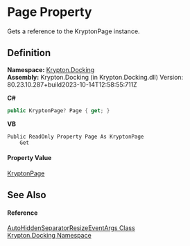 # Page Property


Gets a reference to the KryptonPage instance.



## Definition
**Namespace:** <a href="98399376-cf41-9454-4b4d-4fab2ca20bc7.md">Krypton.Docking</a>  
**Assembly:** Krypton.Docking (in Krypton.Docking.dll) Version: 80.23.10.287+build2023-10-14T12:58:55:711Z

**C#**
``` C#
public KryptonPage? Page { get; }
```
**VB**
``` VB
Public ReadOnly Property Page As KryptonPage
	Get
```



#### Property Value
<a href="6152055e-8626-d35d-405b-6d965a03471a.md">KryptonPage</a>

## See Also


#### Reference
<a href="fe515f8c-f22e-577e-d168-fc2677174a7f.md">AutoHiddenSeparatorResizeEventArgs Class</a>  
<a href="98399376-cf41-9454-4b4d-4fab2ca20bc7.md">Krypton.Docking Namespace</a>  
